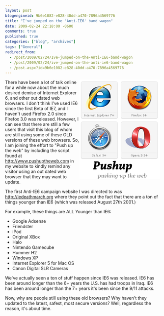 ```yaml
---
layout: post
blogengineid: 9b6e1082-e828-40dd-a470-7896a4569776
title: "I've jumped on the 'Anti-IE6' band wagon"
date: 2009-02-24 22:18:00 -0600
comments: true
published: true
categories: ["blog", "archives"]
tags: ["General"]
redirect_from: 
  - /post/2009/02/24/Ive-jumped-on-the-Anti-IE6-band-wagon
  - /post/2009/02/24/ive-jumped-on-the-anti-ie6-band-wagon
  - /post.aspx?id=9b6e1082-e828-40dd-a470-7896a4569776
---
```


<img src="/files/pushuptheweb.png" alt="Pushup The Web" align="right" />There have been a lot of talk online for a while now about the much desired demise of Internet Explorer 6, and other out dated web browsers. I don&#39;t think I&#39;ve used IE6 since the first Beta of IE7, and I haven&#39;t used Firefox 2.0 since Firefox 3.0 was released. However, I can see that there are still a few users that visit this blog of whom are still using some of these OLD versions of these web browsers. So, I am joining the effort to &quot;Push up the web&quot; by including the script found at <a href="http://www.pushuptheweb.com">http://www.pushuptheweb.com</a> in my website to kindly remind any visitor using an out dated web browser that they may want to update.

<!-- more -->

The first Anti-IE6 campaign website I was directed to was <a href="http://iedeathmarch.org">http://iedeathmarch.org</a> where they point out the fact that there are a ton of things younger than IE6 (which was released August 27th 2001.)

For example, these things are ALL Younger than IE6:

- Google Adsense
- Friendster
- iPod
- Original XBox
- Halo
- Nintendo Gamecube
- Hummer H2
- Windows XP
- Internet Explorer 5 for Mac OS
- Canon Digital SLR Cameras

We've actually seen a ton of stuff happen since IE6 was released. IE6 has been around longer than the 6+ years the U.S. has had troops in Iraq. IE6 has been around longer than the 7+ years it&#39;s been since the 9/11 attacks.

Now, why are people still using these old browsers? Why haven&#39;t they updated to the latest, safest, most secure versions? Well, regardless the reason, it&#39;s about time.
